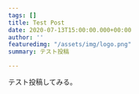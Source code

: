 ```yaml
---
tags: []
title: Test Post
date: 2020-07-13T15:00:00.000+00:00
author: ''
featuredimg: "/assets/img/logo.png"
summary: テスト投稿

---
```

テスト投稿してみる。